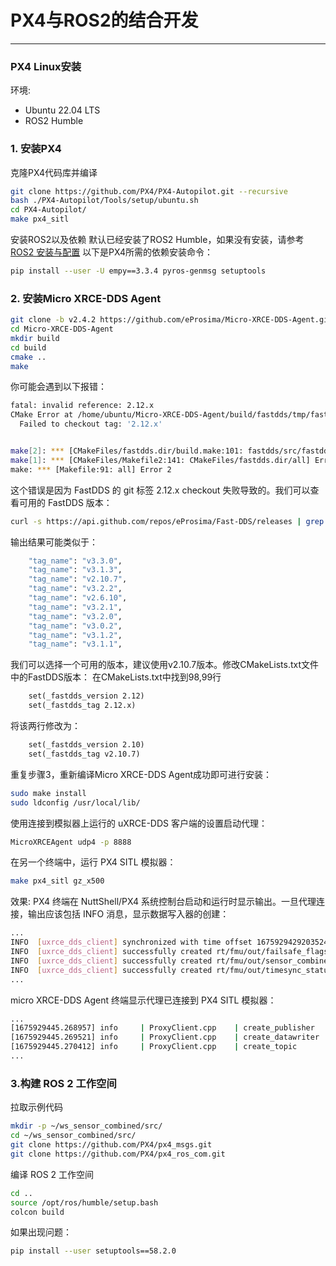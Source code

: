 # PX4与ROS2的结合开发
---
### PX4 Linux安装
环境:
- Ubuntu 22.04 LTS
- ROS2 Humble
### 1. 安装PX4
克隆PX4代码库并编译
```bash
git clone https://github.com/PX4/PX4-Autopilot.git --recursive
bash ./PX4-Autopilot/Tools/setup/ubuntu.sh
cd PX4-Autopilot/
make px4_sitl
```
安装ROS2以及依赖
默认已经安装了ROS2 Humble，如果没有安装，请参考[ROS2 安装与配置](/ros2/Linux_ros2_installation.md)
以下是PX4所需的依赖安装命令：
```bash
pip install --user -U empy==3.3.4 pyros-genmsg setuptools
```

### 2. 安装Micro XRCE-DDS Agent
```bash
git clone -b v2.4.2 https://github.com/eProsima/Micro-XRCE-DDS-Agent.git
cd Micro-XRCE-DDS-Agent
mkdir build
cd build
cmake ..
make
```
你可能会遇到以下报错：
```bash
fatal: invalid reference: 2.12.x
CMake Error at /home/ubuntu/Micro-XRCE-DDS-Agent/build/fastdds/tmp/fastdds-gitclone.cmake:40 (message):
  Failed to checkout tag: '2.12.x'


make[2]: *** [CMakeFiles/fastdds.dir/build.make:101: fastdds/src/fastdds-stamp/fastdds-download] Error 1
make[1]: *** [CMakeFiles/Makefile2:141: CMakeFiles/fastdds.dir/all] Error 2
make: *** [Makefile:91: all] Error 2
```
这个错误是因为 FastDDS 的 git 标签 2.12.x checkout 失败导致的。我们可以查看可用的 FastDDS 版本：
```bash
curl -s https://api.github.com/repos/eProsima/Fast-DDS/releases | grep '"tag_name"' | head -10
```
输出结果可能类似于：
```bash
    "tag_name": "v3.3.0",
    "tag_name": "v3.1.3",
    "tag_name": "v2.10.7",
    "tag_name": "v3.2.2",
    "tag_name": "v2.6.10",
    "tag_name": "v3.2.1",
    "tag_name": "v3.2.0",
    "tag_name": "v3.0.2",
    "tag_name": "v3.1.2",
    "tag_name": "v3.1.1",
```
我们可以选择一个可用的版本，建议使用v2.10.7版本。修改CMakeLists.txt文件中的FastDDS版本： 在CMakeLists.txt中找到98,99行
```txt
    set(_fastdds_version 2.12)
    set(_fastdds_tag 2.12.x)
```
将该两行修改为：
```txt
    set(_fastdds_version 2.10)
    set(_fastdds_tag v2.10.7)
```
重复步骤3，重新编译Micro XRCE-DDS Agent成功即可进行安装：
```bash
sudo make install
sudo ldconfig /usr/local/lib/
```
使用连接到模拟器上运行的 uXRCE-DDS 客户端的设置启动代理：
```bash
MicroXRCEAgent udp4 -p 8888
```
 在另一个终端中，运行 PX4 SITL 模拟器：
```bash
make px4_sitl gz_x500
```
效果:
PX4 终端在 NuttShell/PX4 系统控制台启动和运行时显示输出。一旦代理连接，输出应该包括 INFO 消息，显示数据写入器的创建：
```bash
...
INFO  [uxrce_dds_client] synchronized with time offset 1675929429203524us
INFO  [uxrce_dds_client] successfully created rt/fmu/out/failsafe_flags data writer, topic id: 83
INFO  [uxrce_dds_client] successfully created rt/fmu/out/sensor_combined data writer, topic id: 168
INFO  [uxrce_dds_client] successfully created rt/fmu/out/timesync_status data writer, topic id: 188
...
```
micro XRCE-DDS Agent 终端显示代理已连接到 PX4 SITL 模拟器：
```bash
...
[1675929445.268957] info     | ProxyClient.cpp    | create_publisher         | publisher created      | client_key: 0x00000001, publisher_id: 0x0DA(3), participant_id: 0x001(1)
[1675929445.269521] info     | ProxyClient.cpp    | create_datawriter        | datawriter created     | client_key: 0x00000001, datawriter_id: 0x0DA(5), publisher_id: 0x0DA(3)
[1675929445.270412] info     | ProxyClient.cpp    | create_topic             | topic created          | client_key: 0x00000001, topic_id: 0x0DF(2), participant_id: 0x001(1)
...
```
### 3.构建 ROS 2 工作空间
拉取示例代码
```bash
mkdir -p ~/ws_sensor_combined/src/
cd ~/ws_sensor_combined/src/
git clone https://github.com/PX4/px4_msgs.git
git clone https://github.com/PX4/px4_ros_com.git
```
编译 ROS 2 工作空间
```bash
cd ..
source /opt/ros/humble/setup.bash
colcon build
```

如果出现问题：
```bash
pip install --user setuptools==58.2.0
```







